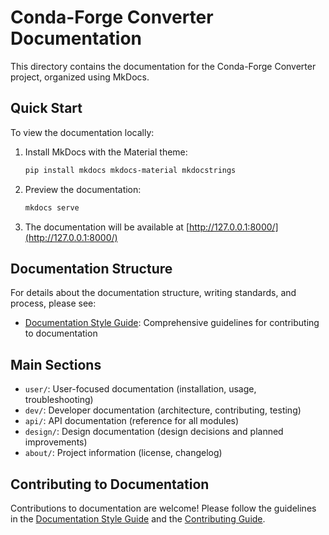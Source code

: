 # Conda-Forge Converter Documentation

This directory contains the documentation for the Conda-Forge Converter project,
organized using MkDocs.

## Quick Start

To view the documentation locally:

1. Install MkDocs with the Material theme:

   ```bash
   pip install mkdocs mkdocs-material mkdocstrings
   ```

1. Preview the documentation:

   ```bash
   mkdocs serve
   ```

1. The documentation will be available at [http://127.0.0.1:8000/](http://127.0.0.1:8000/)

## Documentation Structure

For details about the documentation structure, writing standards, and process,
please see:

- [Documentation Style Guide](dev/documentation.md): Comprehensive guidelines
  for contributing to documentation

## Main Sections

- `user/`: User-focused documentation (installation, usage, troubleshooting)
- `dev/`: Developer documentation (architecture, contributing, testing)
- `api/`: API documentation (reference for all modules)
- `design/`: Design documentation (design decisions and planned improvements)
- `about/`: Project information (license, changelog)

## Contributing to Documentation

Contributions to documentation are welcome! Please follow the guidelines in the
[Documentation Style Guide](dev/documentation.md) and the
[Contributing Guide](dev/contributing.md).
